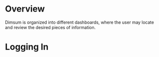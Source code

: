 # Overview
Dimsum is organized into different dashboards, where the user may locate and review the desired pieces of information.

# Logging In

